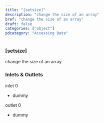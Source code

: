 ```yaml
---
title: "[setsize]"
description: "change the size of an array"
bref: "change the size of an array"
draft: false
categories: ["object"]
pdcategory: "Accessing Data"
---
```


### [setsize]

change the size of an array

### Inlets & Outlets

inlet 0

 - dummy

outlet 0

 - dummy
 
